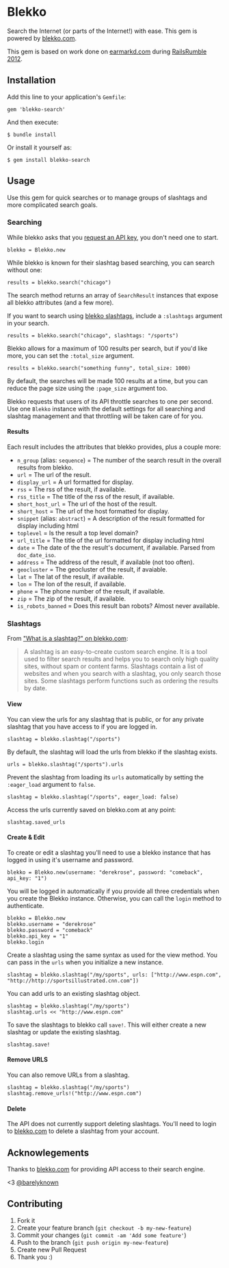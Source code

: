 # Blekko

Search the Internet (or parts of the Internet!) with ease. This gem is powered by [blekko.com](http://www.blekko.com).

This gem is based on work done on [earmarkd.com](http://www.earmarkd.com) during [RailsRumble 2012](http://railsrumble.com).

## Installation

Add this line to your application's ``Gemfile``:

    gem 'blekko-search'

And then execute:

    $ bundle install

Or install it yourself as:

    $ gem install blekko-search

## Usage

Use this gem for quick searches or to manage groups of slashtags and more complicated search goals.

### Searching

While blekko asks that you [request an API key](http://help.blekko.com/index.php/does-blekko-have-an-api/), you don't need one to start.

    blekko = Blekko.new

While blekko is known for their slashtag based searching, you can search without one:

    results = blekko.search("chicago")

The search method returns an array of ``SearchResult`` instances that expose all blekko attributes (and a few more).

If you want to search using [blekko slashtags](http://blekko.com/tag/show), include a ``:slashtags`` argument in your search.

    results = blekko.search("chicago", slashtags: "/sports")

Blekko allows for a maximum of 100 results per search, but if you'd like more, you can set the ``:total_size`` argument. 

    results = blekko.search("something funny", total_size: 1000)

By default, the searches will be made 100 results at a time, but you can reduce the page size using the ``:page_size`` argument too.

Blekko requests that users of its API throttle searches to one per second. Use one ``Blekko`` instance with the default settings for all searching and slashtag management and that throttling will be taken care of for you.

#### Results
Each result includes the attributes that blekko provides, plus a couple more:

- ``n_group`` (alias: ``sequence``) = The number of the search result in the overall results from blekko.
- ``url`` = The url of the result.
- ``display_url`` = A url formatted for display.
- ``rss`` = The rss of the result, if available.
- ``rss_title`` = The title of the rss of the result, if available.
- ``short_host_url`` = The url of the host of the result.
- ``short_host`` = The url of the host formatted for display.
- ``snippet`` (alias: ``abstract``) = A description of the result formatted for display including html
- ``toplevel`` = Is the result a top level domain?
- ``url_title`` = The title of the url formatted for display including html
- ``date`` = The date of the the result's document, if available. Parsed from ``doc_date_iso``.
- ``address`` = The address of the result, if available (not too often).
- ``geocluster`` = The geocluster of the result, if avaiable.
- ``lat`` = The lat of the result, if available.
- ``lon`` = The lon of the result, if available.
- ``phone`` = The phone number of the result, if available.
- ``zip`` = The zip of the result, if available.
- ``is_robots_banned`` = Does this result ban robots? Almost never available.

### Slashtags
From ["What is a slashtag?" on blekko.com](http://help.blekko.com/index.php/what-is-a-slashtag/):
>A slashtag is an easy-to-create custom search engine. It is a tool used to filter search results and helps you to search only high quality sites, without spam or content farms. Slashtags contain a list of websites and when you search with a slashtag, you only search those sites. Some slashtags perform functions such as ordering the results by date.

#### View
You can view the urls for any slashtag that is public, or for any private slashtag that you have access to if you are logged in.

    slashtag = blekko.slashtag("/sports")

By default, the slashtag will load the urls from blekko if the slashtag exists.

    urls = blekko.slashtag("/sports").urls
    
Prevent the slashtag from loading its ``urls`` automatically by setting the ``:eager_load`` argument to ``false``.

    slashtag = blekko.slashtag("/sports", eager_load: false)
    
Access the urls currently saved on blekko.com at any point:

    slashtag.saved_urls

#### Create & Edit
To create or edit a slashtag you'll need to use a blekko instance that has logged in using it's username and password.

    blekko = Blekko.new(username: "derekrose", password: "comeback", api_key: "1")

You will be logged in automatically if you provide all three credentials when you create the Blekko instance. Otherwise, you can call the ``login`` method to authenticate.

    blekko = Blekko.new
    blekko.username = "derekrose"
    blekko.password = "comeback"
    blekko.api_key = "1"
    blekko.login

Create a slashtag using the same syntax as used for the view method. You can pass in the ``urls`` when you initialize a new instance.

    slashtag = blekko.slashtag("/my/sports", urls: ["http://www.espn.com", "http://http://sportsillustrated.cnn.com"])

You can add urls to an existing slashtag object.

    slashtag = blekko.slashtag("/my/sports")
    slashtag.urls << "http://www.espn.com"

To save the slashtags to blekko call ``save!``. This will either create a new slashtag or update the existing slashtag.

    slashtag.save!

#### Remove URLS

You can also remove URLs from a slashtag.

    slashtag = blekko.slashtag("/my/sports")
    slashtag.remove_urls!("http://www.espn.com")

#### Delete

The API does not currently support deleting slashtags. You'll need to login to [blekko.com](http://www.blekko.com) to delete a slashtag from your account.

## Acknowlegements
Thanks to [blekko.com](http://www.blekko.com) for providing API access to their search engine.

<3 [@barelyknown](http://www.twitter.com/barelyknown)

## Contributing

1. Fork it
2. Create your feature branch (`git checkout -b my-new-feature`)
3. Commit your changes (`git commit -am 'Add some feature'`)
4. Push to the branch (`git push origin my-new-feature`)
5. Create new Pull Request
6. Thank you :)